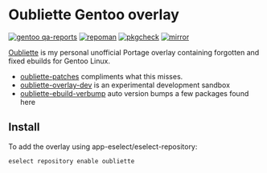 # Oubliette Gentoo overlay 

[![gentoo qa-reports](https://img.shields.io/badge/gentoo-QA%20check-6E56AF.svg)](https://qa-reports.gentoo.org/output/repos/oubliette.html)
[![repoman](https://github.com/nabbi/oubliette-overlay/actions/workflows/repoman.yml/badge.svg)](https://github.com/nabbi/oubliette-overlay/actions/workflows/repoman.yml)
[![pkgcheck](https://github.com/nabbi/oubliette-overlay/actions/workflows/pkgcheck.yml/badge.svg)](https://github.com/nabbi/oubliette-overlay/actions/workflows/pkgcheck.yml)
[![mirror](https://img.shields.io/badge/gentoo-mirror-purple)](https://github.com/gentoo-mirror/oubliette)

[Oubliette](https://github.com/nabbi/oubliette-overlay) is my personal unofficial Portage overlay containing forgotten and fixed ebuilds for Gentoo Linux.
* [oubliette-patches](https://github.com/nabbi/oubliette-patches) compliments what this misses.
* [oubliette-overlay-dev](https://github.com/nabbi/oubliette-overlay-dev) is an experimental development sandbox
* [oubliette-ebuild-verbump](https://github.com/nabbi/oubliette-ebuild-verbump) auto version bumps a few packages found here


## Install

To add the overlay using app-eselect/eselect-repository:
```
eselect repository enable oubliette
```

